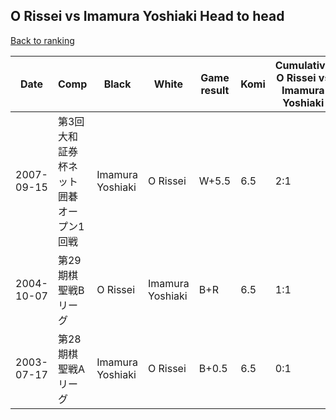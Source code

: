 ## O Rissei vs Imamura Yoshiaki Head to head

[Back to ranking](../../index.md)




| **Date** | **Comp** | **Black** | **White** | **Game result** | **Komi** | **Cumulative O Rissei vs Imamura Yoshiaki** | **O Rissei streak** | **Imamura Yoshiaki streak** | 
| --- | --- | --- | --- | --- | --- | --- | --- | --- |
| 2007-09-15 | 第3回大和証券杯ネット囲碁オープン1回戦 | Imamura Yoshiaki | O Rissei | W+5.5 | 6.5 | 2:1 | 2 | 0 | 
| 2004-10-07 | 第29期棋聖戦Bリーグ | O Rissei | Imamura Yoshiaki | B+R | 6.5 | 1:1 | 1 | 0 | 
| 2003-07-17 | 第28期棋聖戦Aリーグ | Imamura Yoshiaki | O Rissei | B+0.5 | 6.5 | 0:1 | 0 | 1 |




